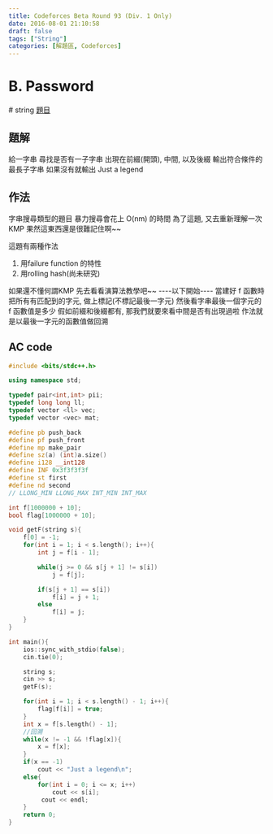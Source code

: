 ```yaml
---
title: Codeforces Beta Round 93 (Div. 1 Only)
date: 2016-08-01 21:10:58
draft: false
tags: ["String"]
categories: [解題區, Codeforces]
---
```


# B. Password
\# string
[題目](http://codeforces.com/problemset/problem/126/B)

## 題解
給一字串
尋找是否有一子字串
出現在前綴(開頭), 中間, 以及後綴
輸出符合條件的最長子字串
如果沒有就輸出 Just a legend

## 作法
字串搜尋類型的題目
暴力搜尋會花上 O(nm) 的時間
為了這題, 又去重新理解一次KMP
果然這東西還是很難記住啊~~

這題有兩種作法
1. 用failure function 的特性
2. 用rolling hash(尚未研究)

如果還不懂何謂KMP
先去看看演算法教學吧~~
----以下開始----
當建好 f 函數時
把所有有匹配到的字元, 做上標記(不標記最後一字元)
然後看字串最後一個字元的 f 函數值是多少
假如前綴和後綴都有, 那我們就要來看中間是否有出現過啦
作法就是以最後一字元的函數值做回溯

## AC code
```cpp
#include <bits/stdc++.h>

using namespace std;

typedef pair<int,int> pii;
typedef long long ll;
typedef vector <ll> vec;
typedef vector <vec> mat;

#define pb push_back
#define pf push_front
#define mp make_pair
#define sz(a) (int)a.size()
#define i128 __int128
#define INF 0x3f3f3f3f
#define st first
#define nd second
// LLONG_MIN LLONG_MAX INT_MIN INT_MAX

int f[1000000 + 10];
bool flag[1000000 + 10];

void getF(string s){
    f[0] = -1;
    for(int i = 1; i < s.length(); i++){
        int j = f[i - 1];

        while(j >= 0 && s[j + 1] != s[i])
            j = f[j];

        if(s[j + 1] == s[i])
            f[i] = j + 1;
        else
            f[i] = j;
    }
}

int main(){
    ios::sync_with_stdio(false);
    cin.tie(0);

    string s;
    cin >> s;
    getF(s);

    for(int i = 1; i < s.length() - 1; i++){
        flag[f[i]] = true;
    }
    int x = f[s.length() - 1];
    //回溯
    while(x != -1 && !flag[x]){
        x = f[x];
    }
    if(x == -1)
        cout << "Just a legend\n";
    else{
        for(int i = 0; i <= x; i++)
            cout << s[i];
         cout << endl;
    }
    return 0;
}
```
